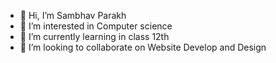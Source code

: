 - 👋 Hi, I’m Sambhav Parakh 
- 👀 I’m interested in Computer science 
- 🌱 I’m currently learning in class 12th
- 💞️ I’m looking to collaborate on Website Develop and Design

<!---
samparakh/samparakh is a ✨ special ✨ repository because its `README.md` (this file) appears on your GitHub profile.
You can click the Preview link to take a look at your changes.
--->
